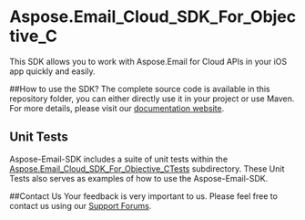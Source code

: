 # Aspose.Email_Cloud_SDK_For_Objective_C
This SDK allows you to work with Aspose.Email for Cloud APIs in your iOS app quickly and easily.

##How to use the SDK?
The complete source code is available in this repository folder, you can either directly use it in your project or use Maven. For more details, please visit our [documentation website](http://www.aspose.com/docs/display/emailcloud/Available+SDKs).

## Unit Tests
Aspose-Email-SDK includes a suite of unit tests within the [Aspose.Email_Cloud_SDK_For_Objective_CTests](https://github.com/asposeemail/Aspose_Email_Cloud/blob/master/SDKs/Aspose.Email_Cloud_SDK_For_Objective_C/Aspose.Email_Cloud_SDK_For_Objective_CTests/email/ASPEmailApiTestCase.m) subdirectory. These Unit Tests also serves as examples of how to use the Aspose-Email-SDK.

##Contact Us
Your feedback is very important to us. Please feel free to contact us using our [Support Forums](https://www.aspose.com/community/forums/).
